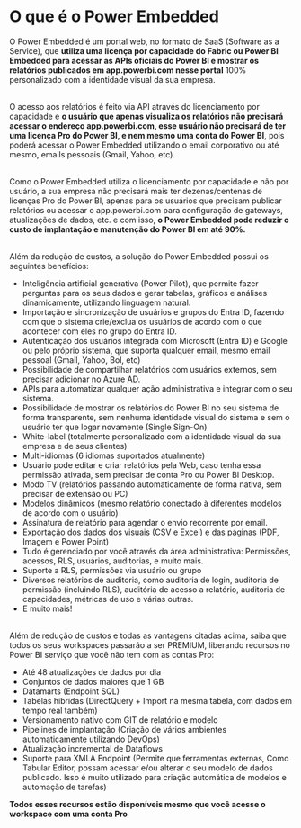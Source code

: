 # O que é o Power Embedded

O Power Embedded é um portal web, no formato de SaaS (Software as a Service), que **utiliza uma licença por capacidade do Fabric ou Power BI Embedded para acessar as APIs oficiais do Power BI e mostrar os relatórios publicados em app.powerbi.com nesse portal** 100% personalizado com a identidade visual da sua empresa.

\
O acesso aos relatórios é feito via API através do licenciamento por capacidade e **o usuário que apenas visualiza os relatórios não precisará acessar o endereço app.powerbi.com, esse usuário não precisará de ter uma licença Pro do Power BI, e nem mesmo uma conta do Power BI**, pois poderá acessar o Power Embedded utilizando o email corporativo ou até mesmo, emails pessoais (Gmail, Yahoo, etc).

\
Como o Power Embedded utiliza o licenciamento por capacidade e não por usuário, a sua empresa não precisará mais ter dezenas/centenas de licenças Pro do Power BI, apenas para os usuários que precisam publicar relatórios ou acessar o app.powerbi.com para configuração de gateways, atualizações de dados, etc. e com isso, **o Power Embedded pode reduzir o custo de implantação e manutenção do Power BI em até 90%.**

\
Além da redução de custos, a solução do Power Embedded possui os seguintes benefícios:

* Inteligência artificial generativa (Power Pilot), que permite fazer perguntas para os seus dados e gerar tabelas, gráficos e análises dinamicamente, utilizando linguagem natural.
* Importação e sincronização de usuários e grupos do Entra ID, fazendo com que o sistema crie/exclua os usuários de acordo com o que acontecer com eles no grupo do Entra ID.
* Autenticação dos usuários integrada com Microsoft (Entra ID) e Google ou pelo próprio sistema, que suporta qualquer email, mesmo email pessoal (Gmail, Yahoo, Bol, etc)
* Possibilidade de compartilhar relatórios com usuários externos, sem precisar adicionar no Azure AD.
* APIs para automatizar qualquer ação administrativa e integrar com o seu sistema.
* Possibilidade de mostrar os relatórios do Power BI no seu sistema de forma transparente, sem nenhuma identidade visual do sistema e sem o usuário ter que logar novamente (Single Sign-On)
* White-label (totalmente personalizado com a identidade visual da sua empresa e de seus clientes)
* Multi-idiomas (6 idiomas suportados atualmente)
* Usuário pode editar e criar relatórios pela Web, caso tenha essa permissão ativada, sem precisar de conta Pro ou Power BI Desktop.
* Modo TV (relatórios passando automaticamente de forma nativa, sem precisar de extensão ou PC)
* Modelos dinâmicos (mesmo relatório conectado à diferentes modelos de acordo com o usuário)
* Assinatura de relatório para agendar o envio recorrente por email.
* Exportação dos dados dos visuais (CSV e Excel) e das páginas (PDF, Imagem e Power Point)
* Tudo é gerenciado por você através da área administrativa: Permissões, acessos, RLS, usuários, auditorias, e muito mais.
* Suporte a RLS, permissões via usuário ou grupo
* Diversos relatórios de auditoria, como auditoria de login, auditoria de permissão (incluindo RLS), auditória de acesso a relatório, auditoria de capacidades, métricas de uso e várias outras.
* E muito mais!

\
Além de redução de custos e todas as vantagens citadas acima, saiba que todos os seus workspaces passarão a ser PREMIUM, liberando recursos no Power BI serviço que você não tem com as contas Pro:

* Até 48 atualizações de dados por dia
* Conjuntos de dados maiores que 1 GB
* Datamarts (Endpoint SQL)
* Tabelas híbridas (DirectQuery + Import na mesma tabela, com dados em tempo real também)
* Versionamento nativo com GIT de relatório e modelo
* Pipelines de implantação (Criação de vários ambientes automaticamente utilizando DevOps)
* Atualização incremental de Dataflows
* Suporte para XMLA Endpoint (Permite que ferramentas externas, Como Tabular Editor, possam acessar e/ou alterar o seu modelo de dados publicado. Isso é muito utilizado para criação automática de modelos e automação de tarefas)

**Todos esses recursos estão disponíveis mesmo que você acesse o workspace com uma conta Pro**
